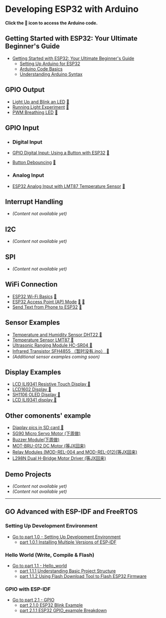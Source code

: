 

# Developing ESP32 with Arduino

**Click the 🔧 icon to access the Arduino code.**



## Getting Started with ESP32: Your Ultimate Beginner's Guide

- [Getting Started with ESP32: Your Ultimate Beginner's Guide](Get_started/Get_Started.md)
  - [Setting Up Arduino for ESP32](Get_started/ArduinoEnvironment.md)
  - [Arduino Code Basics](Get_started/ArduinoUnderstanding.md)
  - [Understanding Arduino Syntax](Get_started/ArduinoSyntax.md)



## GPIO Output

- [Light Up and Blink an LED](GPIO_Output_Arduino/LED_blink.md) [🔧](GPIO_Output_Arduino/led_blink.ino)
- [Running Light Experiment](GPIO_Output_Arduino/LED_RunningLight.md) [🔧](GPIO_Output_Arduino/led_RunningLight.ino)
- [PWM Breathing LED](GPIO_Output_Arduino/LED_PWM.md) [🔧](GPIO_Output_Arduino/led_PWM.ino)



## GPIO Input

- ### Digital Input
- [GPIO Digital Input: Using a Button with ESP32](GPIO_Input_Arduino/button_input.md) [🔧](GPIO_Input_Arduino/button_input.ino)
- [Button Debouncing](GPIO_Input_Arduino/Button_Debouncing.md) [🔧](GPIO_Input_Arduino/button_debouncing.ino)

- ### Analog Input
- [ESP32 Analog Input with LMT87 Temperature Sensor](GPIO_Input_Arduino/analog_input.md) [🔧](GPIO_Input_Arduino/analog_input.ino)



## Interrupt Handling
- *(Content not available yet)*



## I2C
- *(Content not available yet)*


## SPI
- *(Content not available yet)*



## WiFi Connection

- [ESP32 Wi-Fi Basics](WiFi/ConnectWiFi.md) [🔧](WiFi/ConnectWifi.ino)
- [ESP32 Access Point (AP) Mode](WiFi/APmode.md) [🔧](WiFi/APmode.md) [🔧](WiFi/WebPage_withAPmode.ino)
- [Send Text from Phone to ESP32](WiFi/SendMessageToESP.md) [🔧](WiFi/SendMessageToESP.ino)



## Sensor Examples

- [Temperature and Humidity Sensor DHT22 🔧](Sensors/TemperatureHumidityDHT22.ino)
- [Temperature Sensor LMT87 🔧](Sensors/TemperatureLMT87.ino)
- [Ultrasonic Ranging Module HC-SR04 🔧](Sensors/UltrasonicRangingModuleHC-SR04.ino)
- [Infrared Transistor SFH4855 （暂时没有.ino） 🔧]()
- *(Additional sensor examples coming soon)*


## Display Examples

- [LCD ILI9341 Resistive Touch Display 🔧](Diaplay\TFT_display_Test.ino)
- [LCD1602 Display 🔧](Diaplay\LCD1602_Test.ino)
- [SH1106 OLED Display 🔧](Diaplay\oled_lcd_test.ino)
- [LCD ILI9341 display 🔧](Diaplay\lcd_ili9431_test.ino)

## Other comonents' example
- [Diaplay pics in SD card 🔧](SDcard\ESP32_SDcard_jpeg.ino)
- [SG90 Micro Servo Motor (下周做)]() 
- [Buzzer Module(下周做)]() 
- [MOT-BRU-012 DC Motor (等JX回来)]()
- [Relay Modules (MOD-REL-004 and MOD-REL-012)(等JX回来)]()
- [L298N Dual H-Bridge Motor Driver (等JX回来)]()

## Demo Projects

- *(Content not available yet)*
- *(Content not available yet)*

---

## GO Advanced with ESP-IDF and FreeRTOS

### Setting Up Development Environment
- [Go to part 1.0 - Setting Up Development Environment](Setting-up-Development-Enviroment/Setting-Up-Development-Environment.md)
  - [part 1.0.1 Installing Multiple Versions of ESP‐IDF](Setting-up-Development-Enviroment/InstallingMultipleVersionsofESP‐IDF.md)

### Hello World (Write, Compile & Flash)
- [Go to part 1.1 - Hello_world](Setting-up-Development-Enviroment/Hello_world.md)
  - [part 1.1.1 Understanding Basic Project Structure](Setting-up-Development-Enviroment/BasicProjectStructure.md)
  - [part 1.1.2 Using Flash Download Tool to Flash ESP32 Firmware](Setting-up-Development-Enviroment/UsingFlashDownloadTooltoFlash.md)

### GPIO with ESP-IDF
- [Go to part 2.1 - GPIO](GPIO_ESP_IDE/GPIO_key_input.md)
  - [part 2.1.0 ESP32 Blink Example](GPIO_ESP_IDE/blink_3led.md)
  - [part 2.1.1 ESP32 GPIO_example Breakdown](GPIO_ESP_IDE/ESP32_GPIO_example.md)

